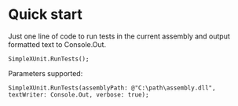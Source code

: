 # Quick start
Just one line of code to run tests in the current assembly and output formatted text to Console.Out.
```
SimpleXUnit.RunTests();
```

Parameters supported:
```
SimpleXUnit.RunTests(assemblyPath: @"C:\path\assembly.dll", textWriter: Console.Out, verbose: true);
```
